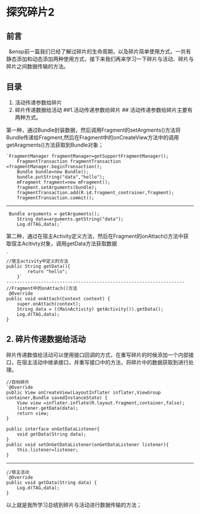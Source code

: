 # 探究碎片2 #
## 前言 ##
&ensp;&ensp前一篇我们已经了解过碎片的生命周期，以及碎片简单使用方式，一共有静态添加和动态添加两种使用方式，接下来我们再来学习一下碎片与活动、碎片与碎片之间数据传输的方法。
## 目录 ##
1. 活动传递参数给碎片
2. 碎片传递数据给活动
##1.活动传递参数给碎片	  ##
活动传递参数给碎片主要有两种方式。

第一种，通过Bundle封装数据，然后调用Fragment的setArgments()方法将Bundle传递给Fragment,然后在Fragment中的onCreateView方法中的调用getAragments()方法获取到Bundle对象；

	`FragmentManager fragmentManager=getSupportFragmentManager();
        FragmentTransaction fragmentTransaction =fragmentManager.beginTransaction();
        Bundle bundle=new Bundle();
        bundle.putString("data","hello");
        mFragment fragment=new mFragment();
        fragment.setArguments(bundle);
        fragmentTransaction.add(R.id.fragment_contrainer,fragment);
        fragmentTransaction.commit();

------------------------------------------
	 Bundle arguments = getArguments();
        String data=arguments.getString("data");
        Log.d(TAG,data);`

第二种，通过在宿主Activity定义方法，然后在Fragment的onAttach()方法中获取宿主Acitivty对象，调用getData方法获取数据

	`
	//宿主activity中定义的方法
	public String getData(){
            return "hello";
        }`
	-------------------------------------------------------------------
	//Fragment中的onAttach()方法
	 @Override
    public void onAttach(Context context) {
        super.onAttach(context);
        String data = ((MainActivity) getActivity()).getData();
        Log.d(TAG,data);
    }

## 2. 碎片传递数据给活动 ##
碎片传递数值给活动可以使用接口回调的方式，在重写碎片的时候添加一个内部接口，在宿主活动中继承接口，并重写接口中的方法，将碎片中的数据获取到进行处理。
		
	//目标碎片
	`@Override
    public View onCreateView(LayoutInflater inflater,ViewGroup container,Bundle savedInstanceState) {
        View view =inflater.inflate(R.layout.fragment,container,false);
        listener.getData(data);
        return view;
    }

    public interface onGetDataListener{
        void getData(String data);
    }
    public void setOnGetDataListener(onGetDataListener listener){
        this.listener=listener;
    }

-------------------------------------------------------
	
	//宿主活动
    `@Override
    public void getData(String data) {
        Log.d(TAG,data);
    }


以上就是我所学习总结到碎片与活动进行数据传输的方法；